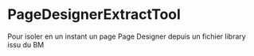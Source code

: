 # PageDesignerExtractTool
Pour isoler en un instant un page Page Designer depuis un fichier library issu du BM
